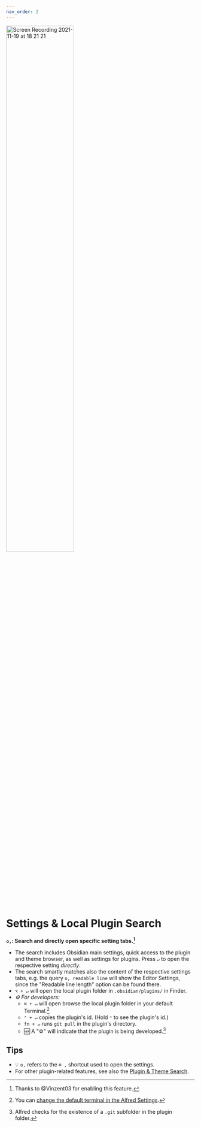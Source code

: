 ```yaml
---
nav_order: 2
---
```


<img src="https://user-images.githubusercontent.com/73286100/142665796-c588ec37-97b2-446a-841c-e19a92ecaa22.gif" alt="Screen Recording 2021-11-19 at 18 21 21" width=60%>

# Settings & Local Plugin Search

**`o,`: Search and directly open specific setting tabs.[^1]**
- The search includes Obsidian main settings, quick access to the plugin and theme browser, as well as settings for plugins. Press `↵` to open the respective setting *directly*.
- The search smartly matches also the content of the respective settings tabs, e.g. the query `o, readable line` will show the Editor Settings, since the "Readable line length" option can be found there.
- `⌥ + ↵` will open the local plugin folder in `.obsidian/plugins/` in Finder.
- *⚙️ For developers:*
	- `⌘ + ↵` will open browse the local plugin folder in your default Terminal.[^2]
	- `⌃ + ↵` copies the plugin's id. (Hold `⌃` to see the plugin's id.)
	- `fn + ↵` runs `git pull` in the plugin's directory.
	- 🆕 A "⚙️" will indicate that the plugin is being developed.[^3]

## Tips
- 💡 `o,` refers to the `⌘ ,` shortcut used to open the settings.
- For other plugin-related features, see also the [Plugin & Theme Search](Plugin%20and%20Theme%20Search.md).

[^1]: Thanks to @Vinzent03 for enabling this feature.
[^2]: You can [change the default terminal in the Alfred Settings](https://www.alfredapp.com/help/features/terminal/).
[^3]: Alfred checks for the existence of a `.git` subfolder in the plugin folder.
